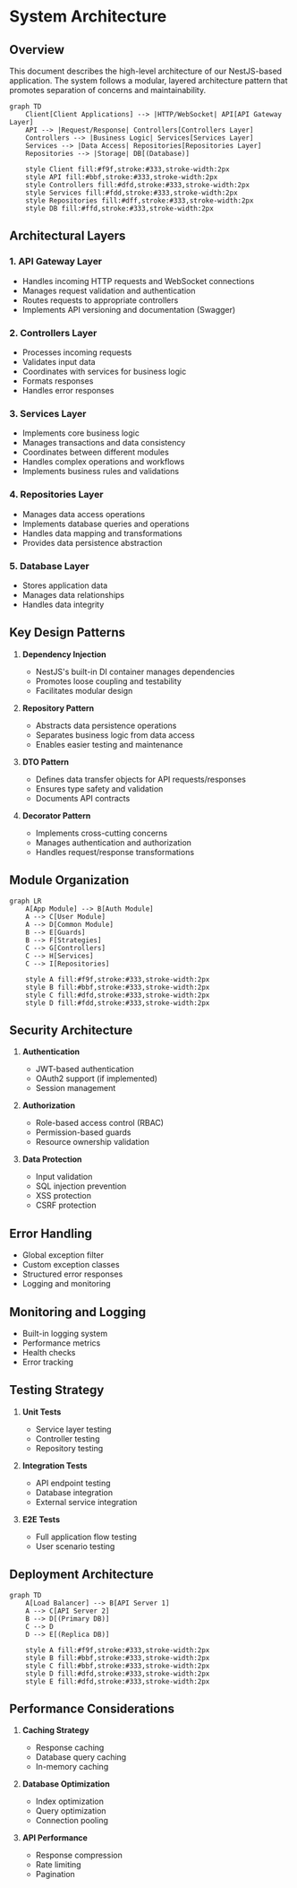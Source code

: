 # System Architecture

## Overview
This document describes the high-level architecture of our NestJS-based application. The system follows a modular, layered architecture pattern that promotes separation of concerns and maintainability.

```mermaid
graph TD
    Client[Client Applications] --> |HTTP/WebSocket| API[API Gateway Layer]
    API --> |Request/Response| Controllers[Controllers Layer]
    Controllers --> |Business Logic| Services[Services Layer]
    Services --> |Data Access| Repositories[Repositories Layer]
    Repositories --> |Storage| DB[(Database)]
    
    style Client fill:#f9f,stroke:#333,stroke-width:2px
    style API fill:#bbf,stroke:#333,stroke-width:2px
    style Controllers fill:#dfd,stroke:#333,stroke-width:2px
    style Services fill:#fdd,stroke:#333,stroke-width:2px
    style Repositories fill:#dff,stroke:#333,stroke-width:2px
    style DB fill:#ffd,stroke:#333,stroke-width:2px
```

## Architectural Layers

### 1. API Gateway Layer
- Handles incoming HTTP requests and WebSocket connections
- Manages request validation and authentication
- Routes requests to appropriate controllers
- Implements API versioning and documentation (Swagger)

### 2. Controllers Layer
- Processes incoming requests
- Validates input data
- Coordinates with services for business logic
- Formats responses
- Handles error responses

### 3. Services Layer
- Implements core business logic
- Manages transactions and data consistency
- Coordinates between different modules
- Handles complex operations and workflows
- Implements business rules and validations

### 4. Repositories Layer
- Manages data access operations
- Implements database queries and operations
- Handles data mapping and transformations
- Provides data persistence abstraction

### 5. Database Layer
- Stores application data
- Manages data relationships
- Handles data integrity

## Key Design Patterns

1. **Dependency Injection**
   - NestJS's built-in DI container manages dependencies
   - Promotes loose coupling and testability
   - Facilitates modular design

2. **Repository Pattern**
   - Abstracts data persistence operations
   - Separates business logic from data access
   - Enables easier testing and maintenance

3. **DTO Pattern**
   - Defines data transfer objects for API requests/responses
   - Ensures type safety and validation
   - Documents API contracts

4. **Decorator Pattern**
   - Implements cross-cutting concerns
   - Manages authentication and authorization
   - Handles request/response transformations

## Module Organization

```mermaid
graph LR
    A[App Module] --> B[Auth Module]
    A --> C[User Module]
    A --> D[Common Module]
    B --> E[Guards]
    B --> F[Strategies]
    C --> G[Controllers]
    C --> H[Services]
    C --> I[Repositories]
    
    style A fill:#f9f,stroke:#333,stroke-width:2px
    style B fill:#bbf,stroke:#333,stroke-width:2px
    style C fill:#dfd,stroke:#333,stroke-width:2px
    style D fill:#fdd,stroke:#333,stroke-width:2px
```

## Security Architecture

1. **Authentication**
   - JWT-based authentication
   - OAuth2 support (if implemented)
   - Session management

2. **Authorization**
   - Role-based access control (RBAC)
   - Permission-based guards
   - Resource ownership validation

3. **Data Protection**
   - Input validation
   - SQL injection prevention
   - XSS protection
   - CSRF protection

## Error Handling

- Global exception filter
- Custom exception classes
- Structured error responses
- Logging and monitoring

## Monitoring and Logging

- Built-in logging system
- Performance metrics
- Health checks
- Error tracking

## Testing Strategy

1. **Unit Tests**
   - Service layer testing
   - Controller testing
   - Repository testing

2. **Integration Tests**
   - API endpoint testing
   - Database integration
   - External service integration

3. **E2E Tests**
   - Full application flow testing
   - User scenario testing

## Deployment Architecture

```mermaid
graph TD
    A[Load Balancer] --> B[API Server 1]
    A --> C[API Server 2]
    B --> D[(Primary DB)]
    C --> D
    D --> E[(Replica DB)]
    
    style A fill:#f9f,stroke:#333,stroke-width:2px
    style B fill:#bbf,stroke:#333,stroke-width:2px
    style C fill:#bbf,stroke:#333,stroke-width:2px
    style D fill:#dfd,stroke:#333,stroke-width:2px
    style E fill:#dfd,stroke:#333,stroke-width:2px
```

## Performance Considerations

1. **Caching Strategy**
   - Response caching
   - Database query caching
   - In-memory caching

2. **Database Optimization**
   - Index optimization
   - Query optimization
   - Connection pooling

3. **API Performance**
   - Response compression
   - Rate limiting
   - Pagination 